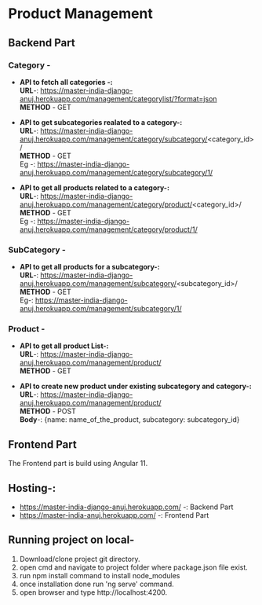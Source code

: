 # Product Management

## Backend Part

### Category - 

- <strong>API to fetch all categories -: </strong><br>
   <strong>URL</strong>-: https://master-india-django-anuj.herokuapp.com/management/categorylist/?format=json  <br>
   <strong>METHOD</strong> - GET

- <strong>API to get subcategories realated to a category-:</strong> <br>
   <strong>URL</strong>-: https://master-india-django-anuj.herokuapp.com/management/category/subcategory/<category_id>/   <br>
   <strong>METHOD</strong> - GET <br>
    Eg -: https://master-india-django-anuj.herokuapp.com/management/category/subcategory/1/

- <strong>API to get all products related to a category-:</strong> <br>
   <strong>URL</strong>-: https://master-india-django-anuj.herokuapp.com/management/category/product/<category_id>/   <br>
   <strong>METHOD</strong> - GET <br>
    Eg -: https://master-india-django-anuj.herokuapp.com/management/category/product/1/
 


### SubCategory -
 - <strong>API to get all products for a subcategory-:</strong> <br>
   <strong>URL</strong>-: https://master-india-django-anuj.herokuapp.com/management/subcategory/<subcategory_id>/   <br>
   <strong>METHOD</strong> - GET <br>
   Eg-: https://master-india-django-anuj.herokuapp.com/management/subcategory/1/


### Product -

- <strong>API to get all product List-: </strong><br>
   <strong>URL</strong>-: https://master-india-django-anuj.herokuapp.com/management/product/ <br> 
   <strong>METHOD</strong> - GET  <br>

- <strong>API to create new product under existing subcategory and category-: </strong><br>
   <strong>URL</strong>-: https://master-india-django-anuj.herokuapp.com/management/product/ <br> 
   <strong>METHOD</strong> - POST  <br>
   <strong>Body</strong>-: {name: name_of_the_product, subcategory: subcategory_id}




## Frontend Part
 The Frontend part is build using Angular 11.





## Hosting-:
- https://master-india-django-anuj.herokuapp.com/ -: Backend Part
- https://master-india-anuj.herokuapp.com/ -: Frontend Part





## Running project on local-
1) Download/clone project git directory.
2) open cmd and navigate to project folder where package.json file exist.
3) run npm install command to install node_modules
4) once installation done run 'ng serve' command.
5) open browser and type http://localhost:4200.
